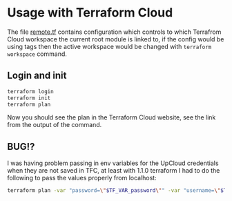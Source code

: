 # Usage with Terraform Cloud
The file [remote.tf](remote.tf) contains configuration which controls to which Terrafrom Cloud workspace the current root module is linked to, if the config would be using tags then the active workspace would be changed with ```terraform workspace``` command.
## Login and init
```bash
terraform login
terraform init
terraform plan
```
Now you should see the plan in the Terraform Cloud website, see the link from the output of the command.
## BUG!?
I was having problem passing in env variables for the UpCloud credentials when they are not saved in TFC, at least with 1.1.0 terraform I had to do the following to pass the values properly from localhost:
```bash
terraform plan -var "password=\"$TF_VAR_password\"" -var "username=\"$TF_VAR_username\""
```
